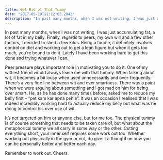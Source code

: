 ```yaml
---
title: Get Rid of That Tummy
date: "2017-05-19T22:12:03.284Z"
description: "In past many months, when I was not writing, I was just accumulating fat, a lot of fat in my belly. Finally, regards to peers, my own will and a few other factors, I decided to shed a few kilos."
---
```


In past many months, when I was not writing, I was just accumulating fat, a lot of fat in my belly. Finally, regards to peers, my own will and a few other factors, I decided to shed a few kilos. Being a foodie, it definitely involves control on diet and working out to get a lean figure but when it gets too much, you’re bound to do it. Lately I have been working hard to get this done and trying whatever I can.

Peer pressure plays important role in motivating you to do it. One of my wittiest friend would always tease me with that tummy. When talking about wit, it becomes a bit lousy when used unnecessarily and over-frequently. There’s a very fine line between wit and over smartness. There was a point when we were arguing about something and I got mad on him for being over smart. He, as he has done many times before, asked me to reduce my belly first – “pet kam kar apna pehle”. It was an occasion I realised that I was indeed incredibly working hard to actually reduce my belly but what was he doing to control his over use of wit.

It’s not targeted on him or anyone else, but for me too. The physical tummy is of course something that needs to be taken care of, but what about the metaphorical tummy we all carry in some way or the other. Cutting everything short, your inner self requires some work out too. Whether working out physically in the gym or not, do give it a thought on how you can be personally better and better each day.

Remember to work out. Cheers.